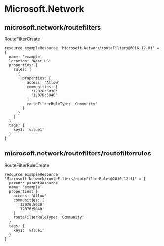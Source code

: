 # Microsoft.Network

## microsoft.network/routefilters

RouteFilterCreate
```bicep
resource exampleResource 'Microsoft.Network/routeFilters@2016-12-01' = {
  name: 'example'
  location: 'West US'
  properties: {
    rules: [
      {
        properties: {
          access: 'Allow'
          communities: [
            '12076:5030'
            '12076:5040'
          ]
          routeFilterRuleType: 'Community'
        }
      }
    ]
  }
  tags: {
    key1: 'value1'
  }
}
```

## microsoft.network/routefilters/routefilterrules

RouteFilterRuleCreate
```bicep
resource exampleResource 'Microsoft.Network/routeFilters/routeFilterRules@2016-12-01' = {
  parent: parentResource 
  name: 'example'
  properties: {
    access: 'Allow'
    communities: [
      '12076:5030'
      '12076:5040'
    ]
    routeFilterRuleType: 'Community'
  }
  tags: {
    key1: 'value1'
  }
}
```
